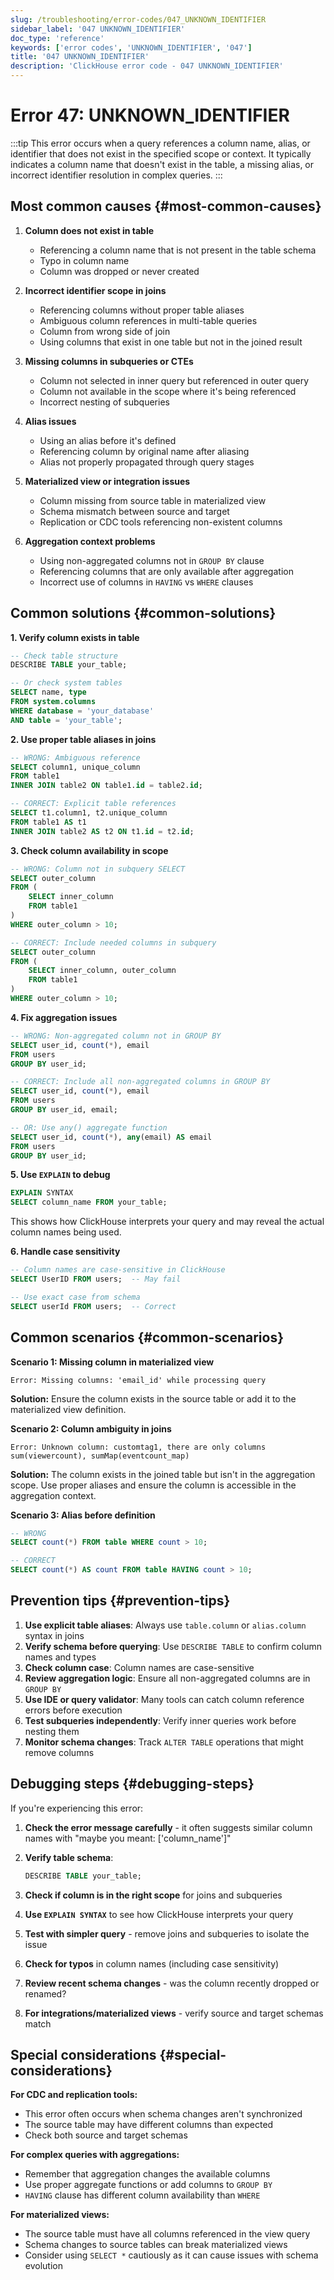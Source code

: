 ```yaml
---
slug: /troubleshooting/error-codes/047_UNKNOWN_IDENTIFIER
sidebar_label: '047 UNKNOWN_IDENTIFIER'
doc_type: 'reference'
keywords: ['error codes', 'UNKNOWN_IDENTIFIER', '047']
title: '047 UNKNOWN_IDENTIFIER'
description: 'ClickHouse error code - 047 UNKNOWN_IDENTIFIER'
---
```


# Error 47: UNKNOWN_IDENTIFIER

:::tip
This error occurs when a query references a column name, alias, or identifier that does not exist in the specified scope or context.
It typically indicates a column name that doesn't exist in the table, a missing alias, or incorrect identifier resolution in complex queries.
:::

## Most common causes {#most-common-causes}

1. **Column does not exist in table**
    - Referencing a column name that is not present in the table schema
    - Typo in column name
    - Column was dropped or never created

2. **Incorrect identifier scope in joins**
    - Referencing columns without proper table aliases
    - Ambiguous column references in multi-table queries
    - Column from wrong side of join
    - Using columns that exist in one table but not in the joined result

3. **Missing columns in subqueries or CTEs**
    - Column not selected in inner query but referenced in outer query
    - Column not available in the scope where it's being referenced
    - Incorrect nesting of subqueries

4. **Alias issues**
    - Using an alias before it's defined
    - Referencing column by original name after aliasing
    - Alias not properly propagated through query stages

5. **Materialized view or integration issues**
    - Column missing from source table in materialized view
    - Schema mismatch between source and target
    - Replication or CDC tools referencing non-existent columns

6. **Aggregation context problems**
    - Using non-aggregated columns not in `GROUP BY` clause
    - Referencing columns that are only available after aggregation
    - Incorrect use of columns in `HAVING` vs `WHERE` clauses

## Common solutions {#common-solutions}

**1. Verify column exists in table**

```sql
-- Check table structure
DESCRIBE TABLE your_table;

-- Or check system tables
SELECT name, type 
FROM system.columns 
WHERE database = 'your_database' 
AND table = 'your_table';
```

**2. Use proper table aliases in joins**

```sql
-- WRONG: Ambiguous reference
SELECT column1, unique_column
FROM table1
INNER JOIN table2 ON table1.id = table2.id;

-- CORRECT: Explicit table references
SELECT t1.column1, t2.unique_column
FROM table1 AS t1
INNER JOIN table2 AS t2 ON t1.id = t2.id;
```

**3. Check column availability in scope**

```sql
-- WRONG: Column not in subquery SELECT
SELECT outer_column
FROM (
    SELECT inner_column 
    FROM table1
) 
WHERE outer_column > 10;

-- CORRECT: Include needed columns in subquery
SELECT outer_column
FROM (
    SELECT inner_column, outer_column 
    FROM table1
)
WHERE outer_column > 10;
```

**4. Fix aggregation issues**

```sql
-- WRONG: Non-aggregated column not in GROUP BY
SELECT user_id, count(*), email
FROM users
GROUP BY user_id;

-- CORRECT: Include all non-aggregated columns in GROUP BY
SELECT user_id, count(*), email
FROM users
GROUP BY user_id, email;

-- OR: Use any() aggregate function
SELECT user_id, count(*), any(email) AS email
FROM users
GROUP BY user_id;
```

**5. Use `EXPLAIN` to debug**

```sql
EXPLAIN SYNTAX
SELECT column_name FROM your_table;
```

This shows how ClickHouse interprets your query and may reveal the actual column names being used.

**6. Handle case sensitivity**

```sql
-- Column names are case-sensitive in ClickHouse
SELECT UserID FROM users;  -- May fail

-- Use exact case from schema
SELECT userId FROM users;  -- Correct
```

## Common scenarios {#common-scenarios}

**Scenario 1: Missing column in materialized view**

```
Error: Missing columns: 'email_id' while processing query
```

**Solution:** Ensure the column exists in the source table or add it to the materialized view definition.

**Scenario 2: Column ambiguity in joins**

```
Error: Unknown column: customtag1, there are only columns sum(viewercount), sumMap(eventcount_map)
```

**Solution:** The column exists in the joined table but isn't in the aggregation scope. Use proper aliases and ensure the column is accessible in the aggregation context.

**Scenario 3: Alias before definition**

```sql
-- WRONG
SELECT count(*) FROM table WHERE count > 10;

-- CORRECT
SELECT count(*) AS count FROM table HAVING count > 10;
```

## Prevention tips {#prevention-tips}

1. **Use explicit table aliases**: Always use `table.column` or `alias.column` syntax in joins
2. **Verify schema before querying**: Use `DESCRIBE TABLE` to confirm column names and types
3. **Check column case**: Column names are case-sensitive
4. **Review aggregation logic**: Ensure all non-aggregated columns are in `GROUP BY`
5. **Use IDE or query validator**: Many tools can catch column reference errors before execution
6. **Test subqueries independently**: Verify inner queries work before nesting them
7. **Monitor schema changes**: Track `ALTER TABLE` operations that might remove columns

## Debugging steps {#debugging-steps}

If you're experiencing this error:

1. **Check the error message carefully** - it often suggests similar column names with "maybe you meant: ['column_name']"
2. **Verify table schema**:

   ```sql
   DESCRIBE TABLE your_table;
   ```
3. **Check if column is in the right scope** for joins and subqueries
4. **Use `EXPLAIN SYNTAX`** to see how ClickHouse interprets your query
5. **Test with simpler query** - remove joins and subqueries to isolate the issue
6. **Check for typos** in column names (including case sensitivity)
7. **Review recent schema changes** - was the column recently dropped or renamed?
8. **For integrations/materialized views** - verify source and target schemas match

## Special considerations {#special-considerations}

**For CDC and replication tools:**
- This error often occurs when schema changes aren't synchronized
- The source table may have different columns than expected
- Check both source and target schemas

**For complex queries with aggregations:**
- Remember that aggregation changes the available columns
- Use proper aggregate functions or add columns to `GROUP BY`
- `HAVING` clause has different column availability than `WHERE`

**For materialized views:**
- The source table must have all columns referenced in the view query
- Schema changes to source tables can break materialized views
- Consider using `SELECT *` cautiously as it can cause issues with schema evolution